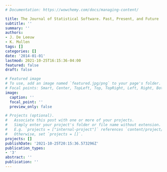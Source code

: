 ```yaml
---
# Documentation: https://wowchemy.com/docs/managing-content/

title: The Journal of Statistical Software. Past, Present, and Future
subtitle: ''
summary: ''
authors:
- J. De Leeuw
- K. Mullen
tags: []
categories: []
date: '2014-01-01'
lastmod: 2021-10-25T16:15:36-04:00
featured: false
draft: false

# Featured image
# To use, add an image named `featured.jpg/png` to your page's folder.
# Focal points: Smart, Center, TopLeft, Top, TopRight, Left, Right, BottomLeft, Bottom, BottomRight.
image:
  caption: ''
  focal_point: ''
  preview_only: false

# Projects (optional).
#   Associate this post with one or more of your projects.
#   Simply enter your project's folder or file name without extension.
#   E.g. `projects = ["internal-project"]` references `content/project/deep-learning/index.md`.
#   Otherwise, set `projects = []`.
projects: []
publishDate: '2021-10-25T20:15:36.573296Z'
publication_types:
- '3'
abstract: ''
publication: ''
---
```

